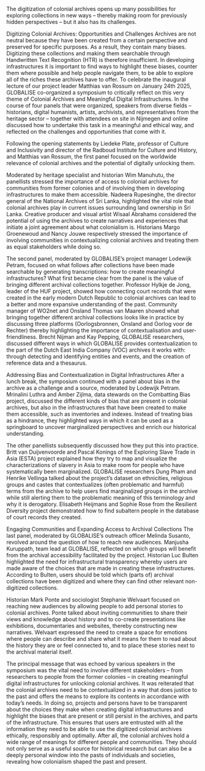 The digitization of colonial archives opens up many possibilities for exploring collections in new ways – thereby making room for previously hidden perspectives – but it also has its challenges.

Digitizing Colonial Archives: Opportunities and Challenges
Archives are not neutral because they have been created from a certain perspective and preserved for specific purposes. As a result, they contain many biases. Digitizing these collections and making them searchable through Handwritten Text Recognition (HTR) is therefore insufficient. In developing infrastructures it is important to find ways to highlight these biases, counter them where possible and help people navigate them, to be able to explore all of the riches these archives have to offer. To celebrate the inaugural lecture of our project leader Matthias van Rossum on January 24th 2025, GLOBALISE co-organized a symposium to critically reflect on this very theme of Colonial Archives and Meaningful Digital Infrastructures. In the course of four panels that were organized, speakers from diverse fields – historians, digital humanists, artists, archivists, and representatives from the heritage sector – together with attendees on site in Nijmegen and online discussed how to undertake this task in a meaningful and ethical way, and reflected on the challenges and opportunities that come with it. 

Following the opening statements by Liedeke Plate, professor of Culture and Inclusivity and director of the Radboud Institute for Culture and History, and Matthias van Rossum, the first panel focused on the worldwide relevance of colonial archives and the potential of digitally unlocking them. 

Moderated by heritage specialist and historian Wim Manuhutu, the panellists stressed the importance of access to colonial archives for communities from former colonies and of involving them in developing infrastructures to make them accessible. Nadeera Rupesinghe, the director general of the National Archives of Sri Lanka, highlighted the vital role that colonial archives play in current issues surrounding land ownership in Sri Lanka. Creative producer and visual artist Wisaal Abrahams considered the potential of using the archives to create narratives and experiences that initiate a joint agreement about what colonialism is. Historians Margo Groenewoud and Nancy Jouwe respectively stressed the importance of involving communities in contextualizing colonial archives and treating them as equal stakeholders while doing so.

The second panel, moderated by GLOBALISE’s project manager Lodewijk Petram, focused on what follows after collections have been made searchable by generating transcriptions: how to create meaningful infrastructures? What first became clear from the panel is the value of bringing different archival collections together. Professor Hylkje de Jong, leader of the HUF project, showed how connecting court records that were created in the early modern Dutch Republic to colonial archives can lead to a better and more expansive understanding of the past. Community manager of WO2net and Onsland Thomas van Maaren showed what bringing together different archival collections looks like in practice by discussing three platforms (Oorlogsbronnen, Onsland and Oorlog voor de Rechter) thereby highlighting the importance of contextualisation and user-friendliness. Brecht Nijman and Kay Pepping, GLOBALISE researchers, discussed different ways in which GLOBALISE provides contextualization to the part of the Dutch East India Company (VOC) archives it works with: through detecting and identifying entities and events, and the creation of reference data and a thesaurus.

Addressing Bias and Contextualization in Digital Infrastructures
After a lunch break, the symposium continued with a panel about bias in the archive as a challenge and a source, moderated by Lodewijk Petram. Mrinalini Luthra and Amber Zijlma, data stewards on the Combatting Bias project, discussed the different kinds of bias that are present in colonial archives, but also in the infrastructures that have been created to make them accessible, such as inventories and indexes. Instead of treating bias as a hindrance, they highlighted ways in which it can be used as a springboard to uncover marginalized perspectives and enrich our historical understanding. 

The other panellists subsequently discussed how they put this into practice. Britt van Duijvenvoorde and Pascal Konings of the Exploring Slave Trade in Asia (ESTA) project explained how they try to map and visualize the characterizations of slavery in Asia to make room for people who have systematically been marginalized. GLOBALISE researchers Dung Pham and Henrike Vellinga talked about the project’s dataset on ethnicities, religious groups and castes that contextualizes (often problematic and harmful) terms from the archive to help users find marginalized groups in the archive while still alerting them to the problematic meaning of this terminology and why it is derogatory. Elisabeth Heijmans and Sophie Rose from the Resilient Diversity project demonstrated how to find subaltern people in the database of court records they created.

Engaging Communities and Expanding Access to Archival Collections
The last panel, moderated by GLOBALISE’s outreach officer Melinda Susanto, revolved around the question of how to reach new audiences. Manjusha Kuruppath, team lead at GLOBALISE, reflected on which groups will benefit from the archival accessibility facilitated by the project. Historian Luc Bulten highlighted the need for infrastructural transparency whereby users are made aware of the choices that are made in creating these infrastructures. According to Bulten, users should be told which (parts of) archival collections have been digitized and where they can find other relevant non-digitized collections. 

Historian Mark Ponte and sociologist Stephanie Welvaart focused on reaching new audiences by allowing people to add personal stories to colonial archives. Ponte talked about inviting communities to share their views and knowledge about history and to co-create presentations like exhibitions, documentaries and websites, thereby constructing new narratives. Welvaart expressed the need to create a space for emotions where people can describe and share what it means for them to read about the history they are or feel connected to, and to place these stories next to the archival material itself.

The principal message that was echoed by various speakers in the symposium was the vital need to involve different stakeholders – from researchers to people from the former colonies – in creating meaningful digital infrastructures for unlocking colonial archives. It was reiterated that the colonial archives need to be contextualized in a way that does justice to the past and offers the means to explore its contents in accordance with today’s needs. In doing so, projects and persons have to be transparent about the choices they make when creating digital infrastructures and highlight the biases that are present or still persist in the archives, and parts of the infrastructure. This ensures that users are entrusted with all the information they need to be able to use the digitized colonial archives ethically, responsibly and optimally. After all, the colonial archives hold a wide range of meanings for different people and communities. They should not only serve as a useful source for historical research but can also be a deeply personal window into the pasts of individuals and societies, revealing how colonialism shaped the past and present.
